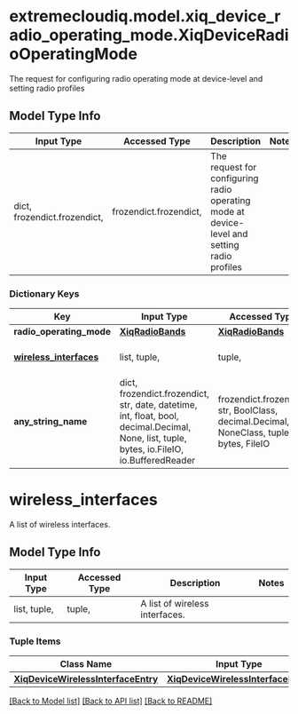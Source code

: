 # extremecloudiq.model.xiq_device_radio_operating_mode.XiqDeviceRadioOperatingMode

The request for configuring radio operating mode at device-level and setting radio profiles

## Model Type Info
Input Type | Accessed Type | Description | Notes
------------ | ------------- | ------------- | -------------
dict, frozendict.frozendict,  | frozendict.frozendict,  | The request for configuring radio operating mode at device-level and setting radio profiles | 

### Dictionary Keys
Key | Input Type | Accessed Type | Description | Notes
------------ | ------------- | ------------- | ------------- | -------------
**radio_operating_mode** | [**XiqRadioBands**](XiqRadioBands.md) | [**XiqRadioBands**](XiqRadioBands.md) |  | [optional] 
**[wireless_interfaces](#wireless_interfaces)** | list, tuple,  | tuple,  | A list of wireless interfaces. | [optional] 
**any_string_name** | dict, frozendict.frozendict, str, date, datetime, int, float, bool, decimal.Decimal, None, list, tuple, bytes, io.FileIO, io.BufferedReader | frozendict.frozendict, str, BoolClass, decimal.Decimal, NoneClass, tuple, bytes, FileIO | any string name can be used but the value must be the correct type | [optional]

# wireless_interfaces

A list of wireless interfaces.

## Model Type Info
Input Type | Accessed Type | Description | Notes
------------ | ------------- | ------------- | -------------
list, tuple,  | tuple,  | A list of wireless interfaces. | 

### Tuple Items
Class Name | Input Type | Accessed Type | Description | Notes
------------- | ------------- | ------------- | ------------- | -------------
[**XiqDeviceWirelessInterfaceEntry**](XiqDeviceWirelessInterfaceEntry.md) | [**XiqDeviceWirelessInterfaceEntry**](XiqDeviceWirelessInterfaceEntry.md) | [**XiqDeviceWirelessInterfaceEntry**](XiqDeviceWirelessInterfaceEntry.md) |  | 

[[Back to Model list]](../../README.md#documentation-for-models) [[Back to API list]](../../README.md#documentation-for-api-endpoints) [[Back to README]](../../README.md)

